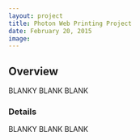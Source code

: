 ```yaml
---
layout: project
title: Photon Web Printing Project
date: February 20, 2015
image: 
---
```


## Overview
BLANKY BLANK BLANK

### Details
BLANKY BLANK BLANK

